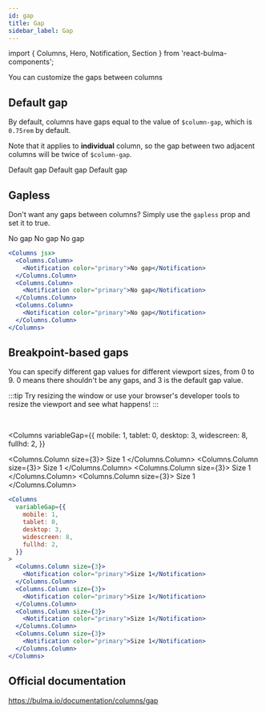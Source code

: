```yaml
---
id: gap
title: Gap
sidebar_label: Gap
---
```


import { Columns, Hero, Notification, Section } from 'react-bulma-components';

You can customize the gaps between columns

## Default gap

By default, columns have gaps equal to the value of `$column-gap`, which is `0.75rem` by default.

Note that it applies to **individual** column, so the gap between two adjacent columns will be twice of `$column-gap`.

<Columns>
  <Columns.Column>
    <Notification color="primary">Default gap</Notification>
  </Columns.Column>
  <Columns.Column>
    <Notification color="primary">Default gap</Notification>
  </Columns.Column>
  <Columns.Column>
    <Notification color="primary">Default gap</Notification>
  </Columns.Column>
</Columns>

## Gapless

Don't want any gaps between columns? Simply use the `gapless` prop and set it to true.

<Columns gapless>
  <Columns.Column>
    <Notification color="primary">No gap</Notification>
  </Columns.Column>
  <Columns.Column>
    <Notification color="primary">No gap</Notification>
  </Columns.Column>
  <Columns.Column>
    <Notification color="primary">No gap</Notification>
  </Columns.Column>
</Columns>

```jsx
<Columns jsx>
  <Columns.Column>
    <Notification color="primary">No gap</Notification>
  </Columns.Column>
  <Columns.Column>
    <Notification color="primary">No gap</Notification>
  </Columns.Column>
  <Columns.Column>
    <Notification color="primary">No gap</Notification>
  </Columns.Column>
</Columns>
```

## Breakpoint-based gaps

You can specify different gap values for different viewport sizes, from 0 to 9. 0 means there shouldn't be any gaps,
and 3 is the default gap value.

:::tip
Try resizing the window or use your browser's developer tools to resize the viewport and see what happens!
:::

<br />

<Columns
  variableGap={{
    mobile: 1,
    tablet: 0,
    desktop: 3,
    widescreen: 8,
    fullhd: 2,
  }}
>
  <Columns.Column size={3}>
    <Notification color="primary">Size 1</Notification>
  </Columns.Column>
  <Columns.Column size={3}>
    <Notification color="primary">Size 1</Notification>
  </Columns.Column>
  <Columns.Column size={3}>
    <Notification color="primary">Size 1</Notification>
  </Columns.Column>
  <Columns.Column size={3}>
    <Notification color="primary">Size 1</Notification>
  </Columns.Column>
</Columns>

```jsx
<Columns
  variableGap={{
    mobile: 1,
    tablet: 0,
    desktop: 3,
    widescreen: 8,
    fullhd: 2,
  }}
>
  <Columns.Column size={3}>
    <Notification color="primary">Size 1</Notification>
  </Columns.Column>
  <Columns.Column size={3}>
    <Notification color="primary">Size 1</Notification>
  </Columns.Column>
  <Columns.Column size={3}>
    <Notification color="primary">Size 1</Notification>
  </Columns.Column>
  <Columns.Column size={3}>
    <Notification color="primary">Size 1</Notification>
  </Columns.Column>
</Columns>
```

## Official documentation

https://bulma.io/documentation/columns/gap
